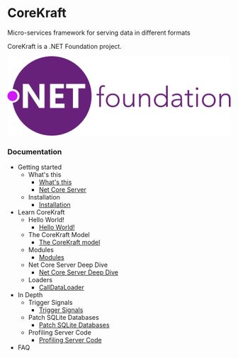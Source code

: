 # CoreKraft
 Micro-services framework for serving data in different formats

CoreKraft is a .NET Foundation project.

![.NET Foundation logo](/Documentation/Images/dotnetfoundationhorizontal.svg ".NET Foundation logo")


 ### Documentation

* Getting started
    * What's this
        * [What's this](Documentation/01.Getting_started/01.Whats_This/whats-this.md)
        * [Net Core Server](Documentation/01.Getting_started/01.Whats_This/net-core-server.md)
    * Installation
        * [Installation](Documentation/01.Getting_started/02.Installation/installation.md)
* Learn CoreKraft
    * Hello World!
        * [Hello World!](Documentation/02.Learn_CoreKraft/01.Hello_World/hello-world.md)
    * The CoreKraft Model
        * [The CoreKraft model](Documentation/02.Learn_CoreKraft/02.The_CoreKraft_Model/core-kraft.md)
    * Modules
        * [Modules](Documentation/02.Learn_CoreKraft/03.Modules/modules.md)
    * Net Core Server Deep Dive
        * [Net Core Server Deep Dive](Documentation/02.Learn_CoreKraft/04.NetCore_Server_Deep_Dive/net-core-deep-dive.md)
    * Loaders
        * [CallDataLoader](Documentation/02.Learn_CoreKraft/02.Installation/call-data-loader-imp.md)
* In Depth
    * Trigger Signals
        * [Trigger Signals](Documentation/03.In_Depth/01.Trigger_Signals/trigger-signals.md)
    * Patch SQLite Databases
        * [Patch SQLite Databases](Documentation/03.In_Depth/02.PatchSQLiteDb/patch-sqlite-databases.md)
    * Profiling Server Code    
        * [Profiling Server Code](Documentation/03.In_Depth/03.Profiling_Server_Code/profiling-server-code.md)
* FAQ

